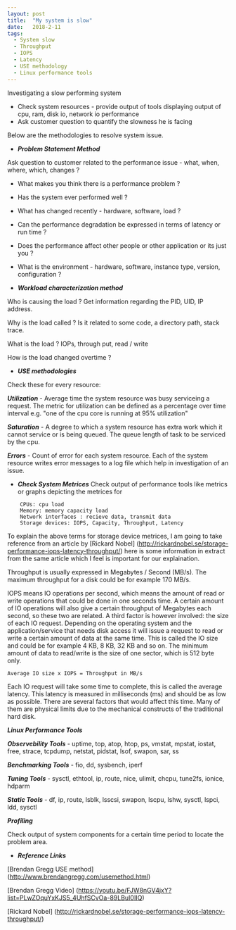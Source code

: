 ```yaml
---
layout: post
title:  "My system is slow"
date:   2018-2-11
tags:
  - System slow
  - Throughput
  - IOPS
  - Latency
  - USE methodology
  - Linux performance tools
---
```


Investigating a slow performing system

* Check system resources - provide output of tools displaying output of cpu, ram, disk io, network io performance
* Ask customer question to quantify the slowness he is facing

Below are the methodologies to resolve system issue.

* ***Problem Statement Method***
 
Ask question to customer related to the performance issue - what, when, where, which, changes ?

* What makes you think there is a performance problem ?

* Has the system ever performed well ?

* What has changed recently - hardware, software, load ?

* Can the performance degradation be expressed in terms of latency or run time ?

* Does the performance affect other people or other application or its just you ?

* What is the environment - hardware, software, instance type, version, configuration ?

* ***Workload characterization method***

Who is causing the load ? 
Get information regarding the PID, UID, IP address.

Why is the load called ? 
Is it related to some code, a directory path, stack trace.
 
What is the load ? 
IOPs, through put, read / write

How is the load changed overtime ?

* ***USE methodologies*** 

Check these for every resource:

***Utilization*** - Average time the system resource was busy serviceing a request.
The metric for utilization can be defined as a percentage over time interval e.g. "one of the cpu core is running at 95% utilization"

***Saturation*** - A degree to which a system resource has extra work which it cannot service or is being queued. 
The queue length of task to be serviced by the cpu. 

***Errors*** - Count of error for each system resource. 
Each of the system resource writes error messages to a log file which help in investigation of an issue.

* ***Check System Metrices***
 Check output of performance tools like metrics or graphs depicting the metrices for 

```
    CPUs: cpu load 
    Memory: memory capacity load
    Network interfaces : recieve data, transmit data 
    Storage devices: IOPS, Capacity, Throughput, Latency 
```
    
To explain the above terms for storage device metrices, I am going to take reference from an article by [Rickard Nobel] (http://rickardnobel.se/storage-performance-iops-latency-throughput/) here is some information in extract from the same article which I feel is important for our explaination.

Throughput is usually expressed in Megabytes / Second (MB/s). The maximum throughput for a disk could be for example 170 MB/s.

IOPS means IO operations per second, which means the amount of read or write operations that could be done in one seconds time. A certain amount of IO operations will also give a certain throughput of Megabytes each second, so these two are related. A third factor is however involved: the size of each IO request. Depending on the operating system and the application/service that needs disk access it will issue a request to read or write a certain amount of data at the same time. This is called the IO size and could be for example 4 KB, 8 KB, 32 KB and so on. The minimum amount of data to read/write is the size of one sector, which is 512 byte only.

``
Average IO size x IOPS = Throughput in MB/s
``

Each IO request will take some time to complete, this is called the average latency. This latency is measured in milliseconds (ms) and should be as low as possible. There are several factors that would affect this time. Many of them are physical limits due to the mechanical constructs of the traditional hard disk.

***Linux Performance Tools***

***Observebility Tools*** - uptime, top, atop, htop, ps, vmstat, mpstat, iostat, free, strace, tcpdump, netstat, pidstat, lsof, swapon, sar, ss

***Benchmarking Tools*** - fio, dd, sysbench, iperf

***Tuning Tools*** - sysctl, ethtool, ip, route, nice, ulimit, chcpu, tune2fs, ionice, hdparm

***Static Tools*** - df, ip, route, lsblk, lsscsi, swapon, lscpu, lshw, sysctl, lspci, ldd, sysctl

***Profiling***
 
Check output of system components for a certain time period to locate the problem area.



* ***Reference Links***

[Brendan Gregg USE method] (http://www.brendangregg.com/usemethod.html)

[Brendan Gregg Video] (https://youtu.be/FJW8nGV4jxY?list=PLwZOquYxKJS5_4UhfSCvOa-89LBuI0IIQ)

[Rickard Nobel] (http://rickardnobel.se/storage-performance-iops-latency-throughput/)

